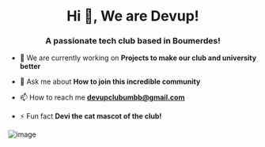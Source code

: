 <h1 align="center">Hi 👋, We are Devup!</h1>
<h3 align="center">A passionate tech club based in Boumerdes!</h3>

- 🔭 We are currently working on **Projects to make our club and university better**

- 💬 Ask me about **How to join this incredible community**

- 📫 How to reach me **devupclubumbb@gmail.com**

- ⚡ Fun fact **Devi the cat mascot of the club!**

![image](https://github.com/user-attachments/assets/5e62fa44-1760-456a-9dcb-4266cc6423cd)

